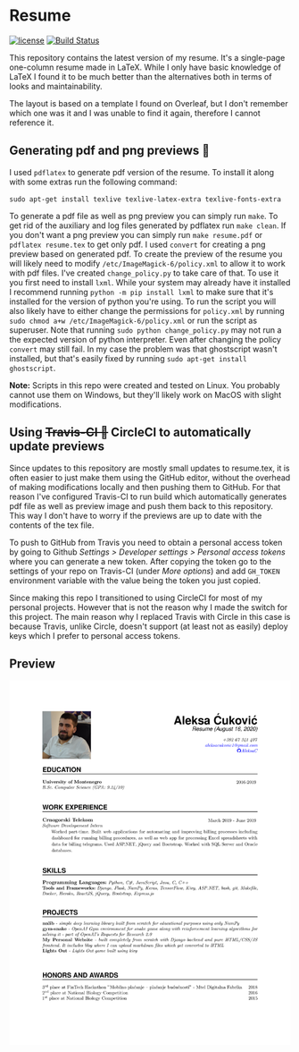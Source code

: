 # Resume
[![license](https://img.shields.io/github/license/mashape/apistatus.svg?maxAge=2592000)](https://github.com/AleksaC/resume/blob/master/LICENSE)
[![Build Status](https://circleci.com/gh/AleksaC/resume.svg?style=svg)](https://circleci.com/gh/AleksaC/resume)

This repository contains the latest version of my resume. It's a single-page
one-column resume made in LaTeX.
While I only have basic knowledge of LaTeX I found it to be much better than
the alternatives both in terms of looks and maintainability.

The layout is based on a template I found on Overleaf, but I don't remember
which one was it and I was unable to find it again, therefore I cannot
reference it.

## Generating pdf and png previews 📄
I used `pdflatex` to generate pdf version of the resume. To install it along
with some extras run the following command:

```commandline
sudo apt-get install texlive texlive-latex-extra texlive-fonts-extra
```

To generate a pdf file as well as png preview you can simply run `make`. To get
rid of the auxiliary and log files generated by pdflatex run `make clean`. If
you don't want a png preview you can simply run `make resume.pdf` or
`pdflatex resume.tex` to get only pdf. I used `convert` for creating a png
preview based on generated pdf. To create the preview of the resume you will
likely need to modify `/etc/ImageMagick-6/policy.xml` to allow it to work with
pdf files. I've created `change_policy.py` to take care of that. To use it you
first need to install `lxml`. While your system may already have it installed I
recommend running `python -m pip install lxml` to make sure that it's installed
for the version of python you're using. To run the script you will also likely
have to either change the permissions for `policy.xml` by
running `sudo chmod a+w /etc/ImageMagick-6/policy.xml` or run the script as
superuser. Note that running `sudo python change_policy.py` may not run a
the expected version of python interpreter. Even after changing the policy `convert`
may still fail. In my case the problem was that ghostscript wasn't installed,
but that's easily fixed by running `sudo apt-get install ghostscript`.

**Note:** Scripts in this repo were created and tested on Linux. You probably
cannot use them on Windows, but they'll likely work on MacOS with slight
modifications.

## Using ~~Travis-CI 👷~~ CircleCI to automatically update previews
Since updates to this repository are mostly small updates to resume.tex, it is
often easier to just make them using the GitHub editor, without the overhead of
making modifications locally and then pushing them to GitHub. For that reason
I've configured Travis-CI to run build which automatically generates pdf file
as well as preview image and push them back to this repository. This way I don't
have to worry if the previews are up to date with the contents of the tex file.

To push to GitHub from Travis you need to obtain a personal access token by
going to Github *Settings > Developer settings > Personal access tokens* where
you can generate a new token. After copying the token go to the settings of
your repo on Travis-CI (under *More options*) and add `GH_TOKEN` environment
variable with the value being the token you just copied.

Since making this repo I transitioned to using CircleCI for most of my personal
projects. However that is not the reason why I made the switch for this project.
The main reason why I replaced Travis with Circle in this case is because Travis,
unlike Circle, doesn't support (at least not as easily) deploy keys which I
prefer to personal access tokens.

## Preview

![Preview](resume.png)
